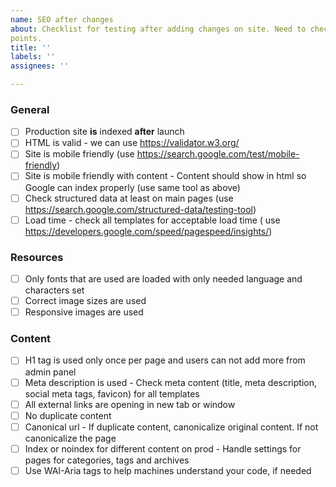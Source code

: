 ```yaml
---
name: SEO after changes
about: Checklist for testing after adding changes on site. Need to check only points that were changed and related
points.
title: ''
labels: ''
assignees: ''

---
```


### General

- [ ] Production site **is** indexed **after** launch
- [ ] HTML is valid - we can use https://validator.w3.org/
- [ ] Site is mobile friendly (use https://search.google.com/test/mobile-friendly)
- [ ] Site is mobile friendly with content - Content should show in html so Google can index properly (use same tool as
	above)
- [ ] Check structured data at least on main pages (use https://search.google.com/structured-data/testing-tool)
- [ ] Load time - check all templates for acceptable load time (
	use https://developers.google.com/speed/pagespeed/insights/)

### Resources

- [ ] Only fonts that are used are loaded with only needed language and characters set
- [ ] Correct image sizes are used
- [ ] Responsive images are used

### Content

- [ ] H1 tag is used only once per page and users can not add more from admin panel
- [ ] Meta description is used - Check meta content (title, meta description, social meta tags, favicon) for all
  templates
- [ ] All external links are opening in new tab or window
- [ ] No duplicate content
- [ ] Canonical url - If duplicate content, canonicalize original content. If not canonicalize the page
- [ ] Index or noindex for different content on prod - Handle settings for pages for categories, tags and archives
- [ ] Use WAI-Aria tags to help machines understand your code, if needed
